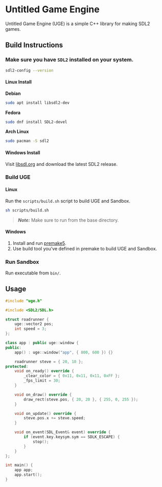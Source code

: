 # Untitled Game Engine

Untitled Game Engine (UGE) is a simple C++ library for making SDL2 games.

## Build Instructions

### Make sure you have `SDL2` installed on your system.

```bash
sdl2-config --version
```

#### Linux Install

**Debian**
```bash
sudo apt install libsdl2-dev
```

**Fedora**
```bash
sudo dnf install SDL2-devel
```

**Arch Linux**
```bash
sudo pacman -S sdl2
```

#### Windows Install

Visit [libsdl.org](https://libsdl.org/) and download the latest SDL2 release.

### Build UGE

#### Linux

Run the `scripts/build.sh` script to build UGE and Sandbox.

```bash
sh scripts/build.sh
```

> ***Note:*** Make sure to run from the base directory.

#### Windows

1. Install and run [premake5](https://github.com/premake/premake-core/releases).
2. Use build tool you've defined in premake to build UGE and Sandbox.

### Run Sandbox

Run executable from `bin/`.

## Usage

```cpp
#include "uge.h"

#include <SDL2/SDL.h>

struct roadrunner {
    uge::vector2 pos;
    int speed = 3;
};

class app : public uge::window {
public:
    app() : uge::window("app", { 800, 600 }) {}

    roadrunner steve = { 20, 10 };
protected:
    void on_ready() override {
        _clear_color = { 0x11, 0x11, 0x11, 0xFF };
        _fps_limit = 30;
    }

    void on_draw() override {
        draw_rect(steve.pos, { 20, 20 }, { 255, 0, 255 });
    }

    void on_update() override {
        steve.pos.x += steve.speed;
    }

    void on_event(SDL_Event& event) override {
        if (event.key.keysym.sym == SDLK_ESCAPE) {
            stop();
        }
    }
};

int main() {
    app app;
    app.start();
}
```
